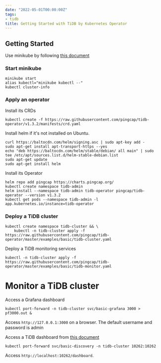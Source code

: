 ```yaml
---
date: "2022-05-01T00:00:00Z"
tags:
- tidb
title: Getting Started with TiDB by Kubernetes Operator
---
```



Getting Started
---
Use minikube by following [this document](https://docs.pingcap.com/tidb-in-kubernetes/stable/get-started#minikube)

### Start minikube
```
minikube start
alias kubectl="minikube kubectl --"
kubectl cluster-info
```

### Apply an operator
Install its CRDs
```
kubectl create -f https://raw.githubusercontent.com/pingcap/tidb-operator/v1.3.2/manifests/crd.yaml
```

Install helm if it's not installed on Ubuntu.
```
curl https://baltocdn.com/helm/signing.asc | sudo apt-key add -
sudo apt-get install apt-transport-https --yes
echo "deb https://baltocdn.com/helm/stable/debian/ all main" | sudo tee /etc/apt/sources.list.d/helm-stable-debian.list
sudo apt-get update
sudo apt-get install helm
```

Install its Operator
```
helm repo add pingcap https://charts.pingcap.org/
kubectl create namespace tidb-admin
helm install --namespace tidb-admin tidb-operator pingcap/tidb-operator --version v1.3.2
kubectl get pods --namespace tidb-admin -l app.kubernetes.io/instance=tidb-operator
```

### Deploy a TiDB cluster

```
kubectl create namespace tidb-cluster && \
    kubectl -n tidb-cluster apply -f https://raw.githubusercontent.com/pingcap/tidb-operator/master/examples/basic/tidb-cluster.yaml
```

Deploy a TiDB monitoring services
```
kubectl -n tidb-cluster apply -f https://raw.githubusercontent.com/pingcap/tidb-operator/master/examples/basic/tidb-monitor.yaml
```

# Monitor a TiDB cluster
Access a Grafana dashboard
```
kubectl port-forward -n tidb-cluster svc/basic-grafana 3000 > pf3000.out &
```
Access `http://127.0.0.1:3000` on a browser.
The default username and password is admin


Access a TiDB dashboard from [this document](https://docs.pingcap.com/tidb-in-kubernetes/dev/access-dashboard#method-1-access-tidb-dashboard-by-port-forward)

```
kubectl port-forward svc/basic-discovery -n tidb-cluster 10262:10262
```
Access `http://localhost:10262/dashboard`.
